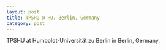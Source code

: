 ```yaml
---
layout: post
title: TPSHU @ HU. Berlin, Germany
category: post
---
```


TPSHU at Humboldt-Universität zu Berlin in Berlin, Germany.